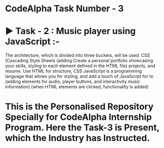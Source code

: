 # CodeAlpha Task Number - 3
# ▶︎ Task - 2 : Music player using JavaScript :- 
The architecture, which is divided into three buckets,
will be used: CSS (Cascading Style Sheets (adding
Create a personal portfolio showcasing your skills,
styling to each element defined in the HTML file)
projects, and resume. Use HTML for structure, CSS
JavaScript is a programming language that allows you
for styling, and add a touch of JavaScript for
to (adding elements for audio, player buttons, and
interactivity music information) (when HTML elements are clicked,
functionality is added)


# This is the Personalised Repository Specially for CodeAlpha Internship Program. Here the Task-3 is Present, which the Industry has Instructed.

